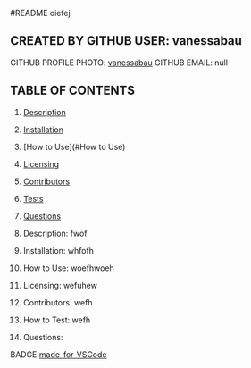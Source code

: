 #README oiefej
## CREATED BY GITHUB USER: vanessabau
GITHUB PROFILE PHOTO: [vanessabau](https://avatars2.githubusercontent.com/u/59780981?v=4)
GITHUB EMAIL: null
## TABLE OF CONTENTS
1. [Description](#description)
2. [Installation](#Installation)
3. [How to Use](#How to Use)
4. [Licensing](#Licensing)
5. [Contributors](#Contributors)
6. [Tests](#Tests)
7. [Questions](#Questions)

1. Description: fwof
2. Installation: whfofh
3. How to Use: woefhwoeh
4. Licensing: wefuhew
5. Contributors: wefh
6. How to Test: wefh
7. Questions: 

BADGE:[made-for-VSCode](https://img.shields.io/badge/Made%20for-VSCode-1f425f.svg)